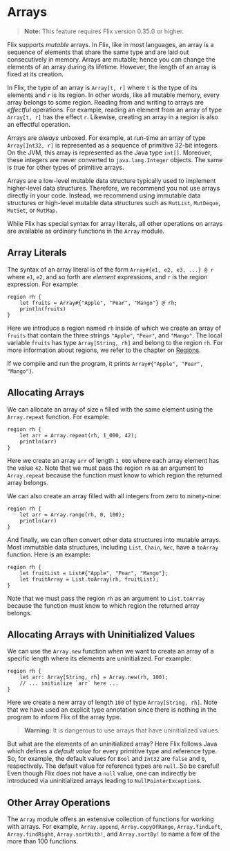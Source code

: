 # Arrays

> **Note:** This feature requires Flix version 0.35.0 or higher.

Flix supports _mutable_ arrays. In Flix, like in most languages, an array is a
sequence of elements that share the same type and are laid out consecutively in
memory. Arrays are mutable; hence you can change the elements of an array during
its lifetime. However, the length of an array is fixed at its creation. 

In Flix, the type of an array is `Array[t, r]` where `t` is the type of its
elements and `r` is its region. In other words, like all mutable memory, every
array belongs to some region. Reading from and writing to arrays are _effectful_
operations. For example, reading an element from an array of type `Array[t, r]`
has the effect `r`. Likewise, creating an array in a region is also an effectful
operation. 

Arrays are _always_ unboxed. For example, at run-time an array of type
`Array[Int32, r]` is represented as a sequence of primitive 32-bit integers. On
the JVM, this array is represented as the Java type `int[]`. Moreover, these
integers are never converted to `java.lang.Integer` objects. The same is true
for other types of primitive arrays. 

Arrays are a low-level mutable data structure typically used to implement
higher-level data structures. Therefore, we recommend you not use arrays
directly in your code. Instead, we recommend using immutable data structures or
high-level mutable data structures such as `MutList`, `MutDeque`, `MutSet`, or
`MutMap`. 

While Flix has special syntax for array literals, all other operations on arrays
are available as ordinary functions in the `Array` module. 

## Array Literals

The syntax of an array literal is of the form `Array#{e1, e2, e3, ...} @ r`
where `e1`, `e2`, and so forth are _element_ expressions, and `r` is the region
expression. For example:

```flix
region rh {
    let fruits = Array#{"Apple", "Pear", "Mango"} @ rh;
    println(fruits)
}
```

Here we introduce a region named `rh` inside of which we create an array of
`fruits` that contain the three strings `"Apple"`, `"Pear"`, and `"Mango"`. The
local variable `fruits` has type `Array[String, rh]` and belong to the region
`rh`. For more information about regions, we refer to the chapter on
[Regions](regions.md).

If we compile and run the program, it prints `Array#{"Apple", "Pear", "Mango"}`.

## Allocating Arrays

We can allocate an array of size `n` filled with the same element using the
`Array.repeat` function. For example: 

```flix
region rh {
    let arr = Array.repeat(rh, 1_000, 42);
    println(arr)
}
```

Here we create an array `arr` of length `1_000` where each array element has the
value `42`. Note that we must pass the region `rh` as an argument to
`Array.repeat` because the function must know to which region the returned array
belongs.

We can also create an array filled with all integers from zero to ninety-nine:

```flix
region rh {
    let arr = Array.range(rh, 0, 100);
    println(arr)
}
```

And finally, we can often convert other data structures into mutable arrays.
Most immutable data structures, including `List`, `Chain`, `Nec`, have a
`toArray` function. Here is an example:

```flix
region rh {
    let fruitList = List#{"Apple", "Pear", "Mango"};
    let fruitArray = List.toArray(rh, fruitList);
}
```

Note that we must pass the region `rh` as an argument to `List.toArray` because
the function must know to which region the returned array belongs.

## Allocating Arrays with Uninitialized Values

We can use the `Array.new` function when we want to create an array of a
specific length where its elements are uninitialized. For example:

```flix
region rh {
    let arr: Array[String, rh] = Array.new(rh, 100);
    // ... initialize `arr` here ...
}
```

Here we create a new array of length `100` of type `Array[String, rh]`. Note
that we have used an explicit type annotation since there is nothing in the
program to inform Flix of the array type. 

> **Warning:** It is dangerous to use arrays that have uninitialized values. 

But what are the elements of an uninitialized array? Here Flix follows Java which
defines a _default value_ for every primitive type and reference type. So, for
example, the default values for `Bool` and `Int32` are `false` and `0`,
respectively. The default value for reference types are `null`. So be careful!
Even though Flix does not have a `null` value, one can indirectly be introduced
via uninitialized arrays leading to `NullPointerException`s. 

<!---

## Reading and Writing from Arrays

Arrays can be accessed and updated using standard
syntax.
For example:

```flix
let a = [0; 10];
a[0] = 21;
a[1] = 42;
a[0] + a[1]
```

evaluates to `63`, as expected.

## Array Slicing

Arrays can be sliced.
Slicing an array (shallowly) copies a subrange of the
array.
For example:

```flix
let a = [1, 2, 3, 4, 5];
a[2..4]
```

evaluates to the array `[3, 4]`.

The start or end index may be omitted.
For example:

```flix
let a = [1, 2, 3, 4, 5];
let a1 = a[2..]; // evaluates to [3, 4, 5]
let a2 = a[..4]  // evaluates to [1, 2, 3, 4]
```

If both the start and end index are omitted the
entire array is copied.
For example:

```flix
let a = [1, 2, 3, 4, 5];
a[..]
```

evaluates to the (copied) array `[1, 2, 3, 4, 5]`.

> **Design Note**
>
> Slicing an array using the same start and end index
> returns the empty array.
> For example, `[0, 1, 2, 3][2..2]` evaluates to `[]`.

> **Warning**
>
> Slicing with negative indices is undefined and
> results in runtime errors.

## Array Length

The length of an array is accessed as follows

```flix
let a = [1, 2, 3, 4, 5];
a.length
```

which evaluates to `5`.
-->



## Other Array Operations

The `Array` module offers an extensive collection of functions for working with
arrays. For example, `Array.append`, `Array.copyOfRange`, `Array.findLeft`,
`Array.findRight`, `Array.sortWith!`, and `Array.sortBy!` to name a few of the
more than 100 functions. 
